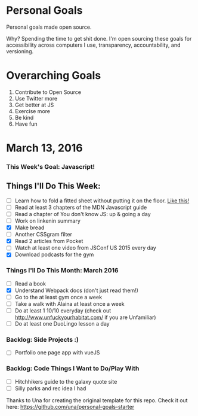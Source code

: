 Personal Goals
==============

Personal goals made open source.

Why? Spending the time to get shit done. I'm open sourcing these goals for accessibility across computers I use, transparency, accountability, and versioning.

# Overarching Goals
1. Contribute to Open Source
3. Use Twitter more
4. Get better at JS
5. Exercise more
6. Be kind
7. Have fun

# March 13, 2016

### This Week's Goal: Javascript!

## Things I'll Do This Week:

- [ ] Learn how to fold a fitted sheet without putting it on the floor. [Like this!](https://www.youtube.com/watch?v=_Z5k9nWcuFc)
- [ ] Read at least 3 chapters of the MDN Javascript guide
- [ ] Read a chapter of You don't know JS: up & going a day
- [ ] Work on linkenin summary
- [x] Make bread
- [ ] Another CSSgram filter
- [x] Read 2 articles from Pocket
- [ ] Watch at least one video from JSConf US 2015 every day
- [x] Download podcasts for the gym

### Things I'll Do This Month: March 2016

- [ ] Read a book
- [x] Understand Webpack docs (don't just read them!)
- [ ] Go to the at least gym once a week
- [ ] Take a walk with Alaina at least once a week
- [ ] Do at least 1 10/10 everyday (check out http://www.unfuckyourhabitat.com/ if you are Unfamiliar)
- [ ] Do at least one DuoLingo lesson a day

### Backlog: Side Projects :)

- [ ] Portfolio one page app with vueJS

### Backlog: Code Things I Want to Do/Play With

- [ ] Hitchhikers guide to the galaxy quote site
- [ ] Silly parks and rec idea I had

Thanks to Una for creating the original template for this repo. Check it out here: https://github.com/una/personal-goals-starter